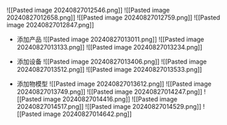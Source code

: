 ![[Pasted image 20240827012546.png]]
![[Pasted image 20240827012658.png]]
![[Pasted image 20240827012759.png]]
![[Pasted image 20240827012847.png]]

- 添加产品
![[Pasted image 20240827013011.png]]
![[Pasted image 20240827013133.png]]
![[Pasted image 20240827013234.png]]

- 添加设备
![[Pasted image 20240827013406.png]]
![[Pasted image 20240827013512.png]]
![[Pasted image 20240827013533.png]]

- 添加物模型
![[Pasted image 20240827013612.png]]
![[Pasted image 20240827013749.png]]
![[Pasted image 20240827014247.png]]
![[Pasted image 20240827014416.png]]
![[Pasted image 20240827014517.png]]
![[Pasted image 20240827014529.png]]
![[Pasted image 20240827014642.png]]
